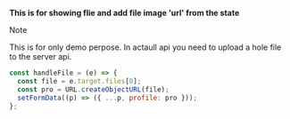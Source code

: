 **This is for showing flie and add file image 'url' from the state**

> [!NOTE]
> This is for only demo perpose.
> In actaull api you need to upload a hole file to the server api.

```javascript
const handleFile = (e) => {
  const file = e.target.files[0];
  const pro = URL.createObjectURL(file);
  setFormData((p) => ({ ...p, profile: pro }));
};
```
